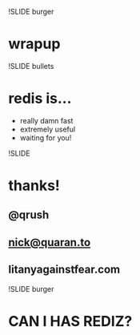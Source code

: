 !SLIDE burger

# wrapup

!SLIDE bullets

# redis is...

* really damn fast
* extremely useful
* waiting for you!

!SLIDE

# thanks!
## @qrush
## nick@quaran.to
## litanyagainstfear.com

!SLIDE burger

# CAN I HAS REDIZ?
